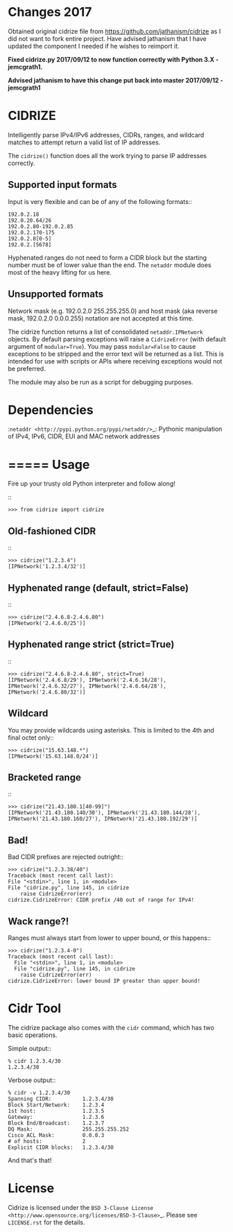 
Changes 2017
============
Obtained original cidrize file from https://github.com/jathanism/cidrize as I did not want to fork entire project.
Have advised jathanism that I have updated the component I needed if he wishes to reimport it.

**Fixed cidrize.py 2017/09/12 to now function correctly with Python 3.X - jemcgrath1.** 

**Advised jathanism to have this change put back into master 2017/09/12 - jemcgrath1**  

CIDRIZE
=======

Intelligently parse IPv4/IPv6 addresses, CIDRs, ranges, and wildcard matches to
attempt return a valid list of IP addresses.

The ``cidrize()`` function does all the work trying to parse IP addresses correctly.

Supported input formats
-----------------------

Input is very flexible and can be of any of the following formats::

    192.0.2.18  
    192.0.20.64/26
    192.0.2.80-192.0.2.85
    192.0.2.170-175
    192.0.2.8[0-5]
    192.0.2.[5678]

Hyphenated ranges do not need to form a CIDR block but the starting number must
be of lower value than the end. The ``netaddr`` module does most of the heavy
lifting for us here.

Unsupported formats
-------------------

Network mask (e.g. 192.0.2.0 255.255.255.0) and host mask (aka reverse mask,
192.0.2.0 0.0.0.255) notation are not accepted at this time.

The cidrize function returns a list of consolidated ``netaddr.IPNetwork``
objects. By default parsing exceptions will raise a ``CidrizeError`` (with
default argument of ``modular=True``). You may pass ``modular=False`` to cause
exceptions to be stripped and the error text will be returned as a list. This
is intended for use with scripts or APIs where receiving exceptions would not
be preferred.

The module may also be run as a script for debugging purposes.


Dependencies
============

:`netaddr <http://pypi.python.org/pypi/netaddr/>`_: Pythonic manipulation of
IPv4, IPv6, CIDR, EUI and MAC network addresses

=====
Usage 
=====

Fire up your trusty old Python interpreter and follow along!

::

    >>> from cidrize import cidrize

Old-fashioned CIDR
------------------

::

    >>> cidrize("1.2.3.4")
    [IPNetwork('1.2.3.4/32')]

Hyphenated range (default, strict=False)
----------------------------------------

::

    >>> cidrize("2.4.6.8-2.4.6.80")
    [IPNetwork('2.4.6.0/25')]

Hyphenated range strict (strict=True)
----------------------------------------

::

    >>> cidrize("2.4.6.8-2.4.6.80", strict=True)
    [IPNetwork('2.4.6.8/29'), IPNetwork('2.4.6.16/28'), 
    IPNetwork('2.4.6.32/27'), IPNetwork('2.4.6.64/28'), 
    IPNetwork('2.4.6.80/32')]

Wildcard
--------

You may provide wildcards using asterisks. This is limited to the 4th and final octet only::

    >>> cidrize("15.63.148.*")
    [IPNetwork('15.63.148.0/24')]

Bracketed range
---------------

::

    >>> cidrize("21.43.180.1[40-99]")
    [IPNetwork('21.43.180.140/30'), IPNetwork('21.43.180.144/28'), 
    IPNetwork('21.43.180.160/27'), IPNetwork('21.43.180.192/29')]

Bad!
----

Bad CIDR prefixes are rejected outright::

    >>> cidrize("1.2.3.38/40")
    Traceback (most recent call last):
    File "<stdin>", line 1, in <module>
    File "cidrize.py", line 145, in cidrize
        raise CidrizeError(err)
    cidrize.CidrizeError: CIDR prefix /40 out of range for IPv4!

Wack range?!
------------

Ranges must always start from lower to upper bound, or this happens::

    >>> cidrize("1.2.3.4-0")
    Traceback (most recent call last):
      File "<stdin>", line 1, in <module>
      File "cidrize.py", line 145, in cidrize
        raise CidrizeError(err)
    cidrize.CidrizeError: lower bound IP greater than upper bound!


Cidr Tool
=========

The cidrize package also comes with the ``cidr`` command, which has two basic operations. 

Simple output::

    % cidr 1.2.3.4/30
    1.2.3.4/30

Verbose output::

    % cidr -v 1.2.3.4/30
    Spanning CIDR:          1.2.3.4/30
    Block Start/Network:    1.2.3.4
    1st host:               1.2.3.5
    Gateway:                1.2.3.6
    Block End/Broadcast:    1.2.3.7
    DQ Mask:                255.255.255.252
    Cisco ACL Mask:         0.0.0.3
    # of hosts:             2
    Explicit CIDR blocks:   1.2.3.4/30

And that's that!



License
=======

Cidrize is licensed under the `BSD 3-Clause License <http://www.opensource.org/licenses/BSD-3-Clause>`_. Please see ``LICENSE.rst``
for the details.
